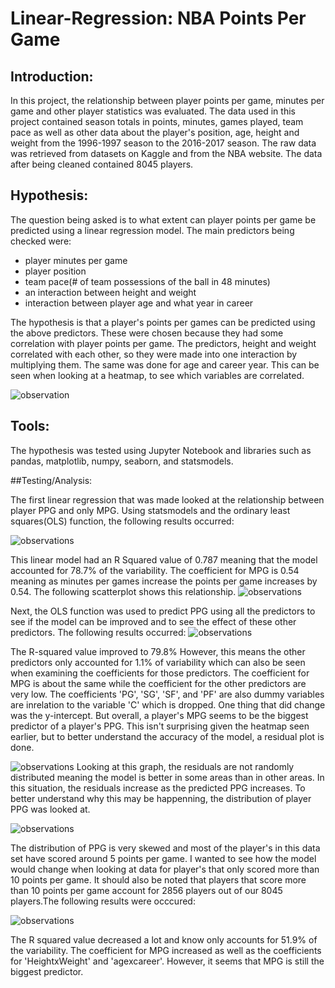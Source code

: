 # Linear-Regression: NBA Points Per Game 

## Introduction:

  In this project, the relationship between player points per game, minutes per game and other player statistics was evaluated. The data used in this project contained season totals in points, minutes, games played, team pace as well as other data about the player's position, age, height and weight from the 1996-1997 season to the 2016-2017 season. The raw data was retrieved from datasets on Kaggle and from the NBA website. The data after being cleaned contained 8045 players.
  
## Hypothesis:

The question being asked is to what extent can player points per game be predicted using a linear regression model. The main predictors being checked were: 
- player minutes per game
- player position 
- team pace(# of team possessions of the ball in 48 minutes)
- an interaction between height and weight
- interaction between player age and what year in career 


The hypothesis is that a player's points per games can be predicted using the above predictors. These were chosen because they had some correlation with player points per game. The predictors, height and weight correlated with each other, so they were made into one interaction by multiplying them. The same was done for age and career year. This can be seen when looking at a heatmap, to see which variables are correlated. 

![observation](https://github.com/AR3441/Linear-Regression/blob/master/observations/heatmap.png)

## Tools: 

The hypothesis was tested using Jupyter Notebook and libraries such as pandas, matplotlib, numpy, seaborn, and statsmodels.

##Testing/Analysis: 

The first linear regression that was made looked at the relationship between player PPG and only MPG. Using statsmodels and the ordinary least squares(OLS) function, the following results occurred: 

![observations](https://github.com/AR3441/Linear-Regression/blob/master/observations/basic_ppgmpg.PNG)

This linear model had an R Squared value of 0.787 meaning that the model accounted for 78.7% of the variability. The coefficient for MPG is 0.54 meaning as minutes per games increase the points per game increases by 0.54. The following scatterplot shows this relationship.
![observations](https://github.com/AR3441/Linear-Regression/blob/master/observations/ppgvsmpg_basic.png)

Next, the OLS function was used to predict PPG using all the predictors to see if the model can be improved and to see the effect of these other predictors. The following results occurred: 
![observations](https://github.com/AR3441/Linear-Regression/blob/master/observations/ppg_all_predictors.PNG)

The R-squared value improved to 79.8% However, this means the other predictors only accounted for 1.1% of variability which can also be seen when examining the coefficients for those predictors. The coefficient for MPG is about the same while the coefficient for the other predictors are very low. The coefficients 'PG', 'SG', 'SF', and 'PF' are also dummy variables are inrelation to the variable 'C' which is dropped.  One thing that did change was the y-intercept. But overall, a player's MPG seems to be the biggest predictor of a player's PPG. This isn't surprising given the heatmap seen earlier, but to better understand the accuracy of the model, a residual plot is done. 

![observations](https://github.com/AR3441/Linear-Regression/blob/master/observations/residualsplot.png)
Looking at this graph, the residuals are not randomly distributed meaning the model is better in some areas than in other areas. In this situation, the residuals increase as the predicted PPG increases. To better understand why this may be happenning, the distribution of player PPG was looked at. 

![observations](https://github.com/AR3441/Linear-Regression/blob/master/observations/ppg_distribution.png)

The distribution of PPG is very skewed and most of the player's in this data set have scored around 5 points per game. I wanted to see how the model would change when looking at data for player's that only scored more than 10 points per game. It should also be noted that players that score more than 10 points per game account for 2856 players out of our 8045 players.The following results were occcured:

![observations](https://github.com/AR3441/Linear-Regression/blob/master/observations/ols_morethan10ppg.PNG)

The R squared value decreased a lot and know only accounts for 51.9% of the variability. The coefficient for MPG increased as well as the coefficients for 'HeightxWeight' and 'agexcareer'. However, it seems that MPG is still the biggest predictor.  








